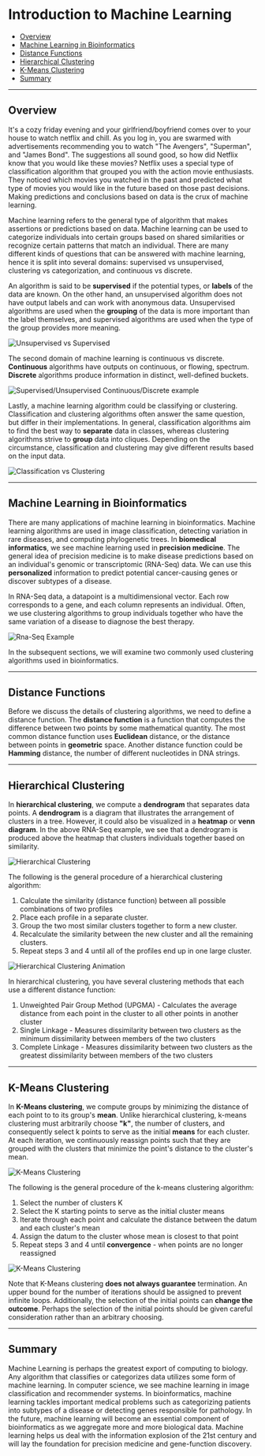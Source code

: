 # Introduction to Machine Learning

*   [Overview](#overview)
*   [Machine Learning in Bioinformatics](#machine-learning-in-bioinformatics)
*   [Distance Functions](#distance-functions)
*   [Hierarchical Clustering](#hierarchical-clustering)
*   [K-Means Clustering](#k-means-clustering)
*   [Summary](#summary)

* * *

## Overview

It's a cozy friday evening and your girlfriend/boyfriend comes over to your house to watch netflix and chill.
As you log in, you are swarmed with advertisements recommending you to watch "The Avengers", "Superman", and "James Bond".
The suggestions all sound good, so how did Netflix know that you would like these movies? Netflix uses a special type of
classification algorithm that grouped you with the action movie enthusiasts. They noticed which movies you watched in the past
and predicted what type of movies you would like in the future based on those past decisions. Making predictions and
conclusions based on data is the crux of machine learning.

Machine learning refers to the general type of algorithm that makes assertions or
predictions based on data. Machine learning can be used to categorize individuals into certain
groups based on shared similarities or recognize certain patterns that match an individual. There are
many different kinds of questions that can be answered with machine learning, hence it
is split into several domains: supervised vs unsupervised, clustering vs categorization, and
continuous vs discrete.

An algorithm is said to be **supervised** if the potential types, or **labels** of the data
are known. On the other hand, an unsupervised algorithm does not have output labels and can work with
anonymous data. Unsupervised algorithms are used when the **grouping** of the data is more important
than the label themselves, and supervised algorithms are used when the type of the group provides
more meaning.

![Unsupervised vs Supervised](https://github.com/Zhong-Lab-UCSD/BENG183/blob/master/finalPaper/IntroToMachineLearning/img/unsupvssup.JPG)

The second domain of machine learning is continuous vs discrete. **Continuous** algorithms
have outputs on continuous, or flowing, spectrum. **Discrete** algorithms produce information in
distinct, well-defined buckets. 

![Supervised/Unsupervised Continuous/Discrete example](https://github.com/Zhong-Lab-UCSD/BENG183/blob/master/finalPaper/IntroToMachineLearning/img/examples.PNG)

Lastly, a machine learning algorithm could be classifying or clustering. Classification and clustering
algorithms often answer the same question, but differ in their implementations. In general,
classification algorithms aim to find the best way to **separate** data in classes, whereas
clustering algorithms strive to **group** data into cliques. Depending on the circumstance,
classification and clustering may give different results based on the input data.
 
![Classification vs Clustering](https://github.com/Zhong-Lab-UCSD/BENG183/blob/master/finalPaper/IntroToMachineLearning/img/classvsclust.png)

* * *

## Machine Learning in Bioinformatics

There are many applications of machine learning in bioinformatics. Machine learning algorithms are
used in image classification, detecting variation in rare diseases, and computing phylogenetic trees. In
**biomedical informatics**, we see machine learning used in **precision medicine**. The general
idea of precision medicine is to make disease predictions based on an individual's
genomic or transcriptomic (RNA-Seq) data. We can use this **personalized** information to
predict potential cancer-causing genes or discover subtypes of a disease.

In RNA-Seq data, a datapoint is a multidimensional vector. Each row corresponds to a gene, and each column
represents an individual. Often, we use clustering algorithms to group individuals together
who have the same variation of a disease to diagnose the best therapy.

![Rna-Seq Example](https://github.com/Zhong-Lab-UCSD/BENG183/blob/master/finalPaper/IntroToMachineLearning/img/rna-seq.png)

In the subsequent sections, we will examine two commonly used clustering algorithms used
in bioinformatics.

* * *

## Distance Functions

Before we discuss the details of clustering algorithms, we need to define a distance function. The
**distance function** is a function that computes the difference between two points by some
mathematical quantity. The most common distance function uses **Euclidean** distance, or the distance
between points in **geometric** space. Another distance function could be **Hamming** distance, the
number of different nucleotides in DNA strings.

* * * 

## Hierarchical Clustering

In **hierarchical clustering**, we compute a **dendrogram** that separates data points. A
**dendrogram** is a diagram that illustrates the arrangement of clusters in a tree. However, it could
also be visualized in a **heatmap** or **venn diagram**. In the above RNA-Seq example, we see that
a dendrogram is produced above the heatmap that clusters individuals together based on similarity.

![Hierarchical Clustering](https://github.com/Zhong-Lab-UCSD/BENG183/blob/master/finalPaper/IntroToMachineLearning/img/hierImg.png)

The following is the general procedure of a hierarchical clustering algorithm:
1. Calculate the similarity (distance function) between all possible combinations of two profiles
2. Place each profile in a separate cluster.
3. Group the two most similar clusters together to form a new cluster.
4. Recalculate the similarity between the new cluster and all the remaining clusters.
5. Repeat steps 3 and 4 until all of the profiles end up in one large cluster.

![Hierarchical Clustering Animation](https://github.com/Zhong-Lab-UCSD/BENG183/blob/master/finalPaper/IntroToMachineLearning/img/hClust.gif)

In hierarchical clustering, you have several clustering methods that each use a 
different distance function:
1. Unweighted Pair Group Method (UPGMA) - Calculates the average distance from each point in
the cluster to all other points in another cluster
2. Single Linkage - Measures dissimilarity between two clusters as the minimum
dissimilarity between members of the two clusters
3. Complete Linkage - Measures dissimilarity between two clusters as the greatest
dissimilarity between members of the two clusters

* * *

## K-Means Clustering

In **K-Means clustering**, we compute groups by minimizing the distance of each point to
to its group's **mean**. Unlike hierarchical clustering, k-means clustering must arbitrarily
choose **"k"**, the number of clusters, and consequently select k points to serve as the initial
**means** for each cluster. At each iteration, we continuously reassign points such that they are grouped
with the clusters that minimize the point's distance to the cluster's mean.

![K-Means Clustering](https://github.com/Zhong-Lab-UCSD/BENG183/blob/master/finalPaper/IntroToMachineLearning/img/kImg.png)

The following is the general procedure of the k-means clustering algorithm:
1. Select the number of clusters K
2. Select the K starting points to serve as the initial cluster means
3. Iterate through each point and calculate the distance between the datum and each cluster's mean
4. Assign the datum to the cluster whose mean is closest to that point
5. Repeat steps 3 and 4 until **convergence** - when points are no longer reassigned

![K-Means Clustering](https://github.com/Zhong-Lab-UCSD/BENG183/blob/master/finalPaper/IntroToMachineLearning/img/kClust.gif)

Note that K-Means clustering **does not always guarantee** termination. An upper bound for the number of iterations
should be assigned to prevent infinite loops. Additionally, the selection of the initial points can
**change the outcome**. Perhaps the selection of the initial points should be given careful
consideration rather than an arbitrary choosing.

* * *

## Summary

Machine Learning is perhaps the greatest export of computing to biology. Any algorithm that 
classifies or categorizes data utilizes some form of machine learning. In computer science, we see
machine learning in image classification and recommender systems. In bioinformatics,
machine learning tackles important medical problems such as categorizing patients into
subtypes of a disease or detecting genes responsible for pathology. In the future, machine learning
will become an essential component of bioinformatics as we aggregate more and more
biological data. Machine learning helps us deal with the information explosion of the 21st century and will
lay the foundation for precision medicine and gene-function discovery.

